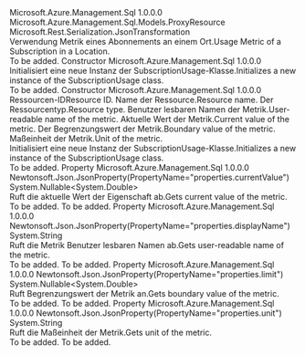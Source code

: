 <Type Name="SubscriptionUsage" FullName="Microsoft.Azure.Management.Sql.Models.SubscriptionUsage">
  <TypeSignature Language="C#" Value="public class SubscriptionUsage : Microsoft.Azure.Management.Sql.Models.ProxyResource" />
  <TypeSignature Language="ILAsm" Value=".class public auto ansi beforefieldinit SubscriptionUsage extends Microsoft.Azure.Management.Sql.Models.ProxyResource" />
  <TypeSignature Language="DocId" Value="T:Microsoft.Azure.Management.Sql.Models.SubscriptionUsage" />
  <TypeSignature Language="VB.NET" Value="Public Class SubscriptionUsage&#xA;Inherits ProxyResource" />
  <TypeSignature Language="F#" Value="type SubscriptionUsage = class&#xA;    inherit ProxyResource" />
  <AssemblyInfo>
    <AssemblyName>Microsoft.Azure.Management.Sql</AssemblyName>
    <AssemblyVersion>1.0.0.0</AssemblyVersion>
  </AssemblyInfo>
  <Base>
    <BaseTypeName>Microsoft.Azure.Management.Sql.Models.ProxyResource</BaseTypeName>
  </Base>
  <Interfaces />
  <Attributes>
    <Attribute>
      <AttributeName>Microsoft.Rest.Serialization.JsonTransformation</AttributeName>
    </Attribute>
  </Attributes>
  <Docs>
    <summary>
            <span data-ttu-id="dcfaf-101">Verwendung Metrik eines Abonnements an einem Ort.</span><span class="sxs-lookup"><span data-stu-id="dcfaf-101">Usage Metric of a Subscription in a Location.</span></span>
            </summary>
    <remarks>To be added.</remarks>
  </Docs>
  <Members>
    <Member MemberName=".ctor">
      <MemberSignature Language="C#" Value="public SubscriptionUsage ();" />
      <MemberSignature Language="ILAsm" Value=".method public hidebysig specialname rtspecialname instance void .ctor() cil managed" />
      <MemberSignature Language="DocId" Value="M:Microsoft.Azure.Management.Sql.Models.SubscriptionUsage.#ctor" />
      <MemberSignature Language="VB.NET" Value="Public Sub New ()" />
      <MemberType>Constructor</MemberType>
      <AssemblyInfo>
        <AssemblyName>Microsoft.Azure.Management.Sql</AssemblyName>
        <AssemblyVersion>1.0.0.0</AssemblyVersion>
      </AssemblyInfo>
      <Parameters />
      <Docs>
        <summary>
            <span data-ttu-id="dcfaf-102">Initialisiert eine neue Instanz der SubscriptionUsage-Klasse.</span><span class="sxs-lookup"><span data-stu-id="dcfaf-102">Initializes a new instance of the SubscriptionUsage class.</span></span>
            </summary>
        <remarks>To be added.</remarks>
      </Docs>
    </Member>
    <Member MemberName=".ctor">
      <MemberSignature Language="C#" Value="public SubscriptionUsage (string id = null, string name = null, string type = null, string displayName = null, Nullable&lt;double&gt; currentValue = null, Nullable&lt;double&gt; limit = null, string unit = null);" />
      <MemberSignature Language="ILAsm" Value=".method public hidebysig specialname rtspecialname instance void .ctor(string id, string name, string type, string displayName, valuetype System.Nullable`1&lt;float64&gt; currentValue, valuetype System.Nullable`1&lt;float64&gt; limit, string unit) cil managed" />
      <MemberSignature Language="DocId" Value="M:Microsoft.Azure.Management.Sql.Models.SubscriptionUsage.#ctor(System.String,System.String,System.String,System.String,System.Nullable{System.Double},System.Nullable{System.Double},System.String)" />
      <MemberSignature Language="VB.NET" Value="Public Sub New (Optional id As String = null, Optional name As String = null, Optional type As String = null, Optional displayName As String = null, Optional currentValue As Nullable(Of Double) = null, Optional limit As Nullable(Of Double) = null, Optional unit As String = null)" />
      <MemberSignature Language="F#" Value="new Microsoft.Azure.Management.Sql.Models.SubscriptionUsage : string * string * string * string * Nullable&lt;double&gt; * Nullable&lt;double&gt; * string -&gt; Microsoft.Azure.Management.Sql.Models.SubscriptionUsage" Usage="new Microsoft.Azure.Management.Sql.Models.SubscriptionUsage (id, name, type, displayName, currentValue, limit, unit)" />
      <MemberType>Constructor</MemberType>
      <AssemblyInfo>
        <AssemblyName>Microsoft.Azure.Management.Sql</AssemblyName>
        <AssemblyVersion>1.0.0.0</AssemblyVersion>
      </AssemblyInfo>
      <Parameters>
        <Parameter Name="id" Type="System.String" />
        <Parameter Name="name" Type="System.String" />
        <Parameter Name="type" Type="System.String" />
        <Parameter Name="displayName" Type="System.String" />
        <Parameter Name="currentValue" Type="System.Nullable&lt;System.Double&gt;" />
        <Parameter Name="limit" Type="System.Nullable&lt;System.Double&gt;" />
        <Parameter Name="unit" Type="System.String" />
      </Parameters>
      <Docs>
        <param name="id"><span data-ttu-id="dcfaf-103">Ressourcen-ID</span><span class="sxs-lookup"><span data-stu-id="dcfaf-103">Resource ID.</span></span></param>
        <param name="name"><span data-ttu-id="dcfaf-104">Name der Ressource.</span><span class="sxs-lookup"><span data-stu-id="dcfaf-104">Resource name.</span></span></param>
        <param name="type"><span data-ttu-id="dcfaf-105">Der Ressourcentyp.</span><span class="sxs-lookup"><span data-stu-id="dcfaf-105">Resource type.</span></span></param>
        <param name="displayName"><span data-ttu-id="dcfaf-106">Benutzer lesbaren Namen der Metrik.</span><span class="sxs-lookup"><span data-stu-id="dcfaf-106">User-readable name of the metric.</span></span></param>
        <param name="currentValue"><span data-ttu-id="dcfaf-107">Aktuelle Wert der Metrik.</span><span class="sxs-lookup"><span data-stu-id="dcfaf-107">Current value of the metric.</span></span></param>
        <param name="limit"><span data-ttu-id="dcfaf-108">Der Begrenzungswert der Metrik.</span><span class="sxs-lookup"><span data-stu-id="dcfaf-108">Boundary value of the metric.</span></span></param>
        <param name="unit"><span data-ttu-id="dcfaf-109">Maßeinheit der Metrik.</span><span class="sxs-lookup"><span data-stu-id="dcfaf-109">Unit of the metric.</span></span></param>
        <summary>
            <span data-ttu-id="dcfaf-110">Initialisiert eine neue Instanz der SubscriptionUsage-Klasse.</span><span class="sxs-lookup"><span data-stu-id="dcfaf-110">Initializes a new instance of the SubscriptionUsage class.</span></span>
            </summary>
        <remarks>To be added.</remarks>
      </Docs>
    </Member>
    <Member MemberName="CurrentValue">
      <MemberSignature Language="C#" Value="public Nullable&lt;double&gt; CurrentValue { get; }" />
      <MemberSignature Language="ILAsm" Value=".property instance valuetype System.Nullable`1&lt;float64&gt; CurrentValue" />
      <MemberSignature Language="DocId" Value="P:Microsoft.Azure.Management.Sql.Models.SubscriptionUsage.CurrentValue" />
      <MemberSignature Language="VB.NET" Value="Public ReadOnly Property CurrentValue As Nullable(Of Double)" />
      <MemberSignature Language="F#" Value="member this.CurrentValue : Nullable&lt;double&gt;" Usage="Microsoft.Azure.Management.Sql.Models.SubscriptionUsage.CurrentValue" />
      <MemberType>Property</MemberType>
      <AssemblyInfo>
        <AssemblyName>Microsoft.Azure.Management.Sql</AssemblyName>
        <AssemblyVersion>1.0.0.0</AssemblyVersion>
      </AssemblyInfo>
      <Attributes>
        <Attribute>
          <AttributeName>Newtonsoft.Json.JsonProperty(PropertyName="properties.currentValue")</AttributeName>
        </Attribute>
      </Attributes>
      <ReturnValue>
        <ReturnType>System.Nullable&lt;System.Double&gt;</ReturnType>
      </ReturnValue>
      <Docs>
        <summary>
            <span data-ttu-id="dcfaf-111">Ruft die aktuelle Wert der Eigenschaft ab.</span><span class="sxs-lookup"><span data-stu-id="dcfaf-111">Gets current value of the metric.</span></span>
            </summary>
        <value>To be added.</value>
        <remarks>To be added.</remarks>
      </Docs>
    </Member>
    <Member MemberName="DisplayName">
      <MemberSignature Language="C#" Value="public string DisplayName { get; }" />
      <MemberSignature Language="ILAsm" Value=".property instance string DisplayName" />
      <MemberSignature Language="DocId" Value="P:Microsoft.Azure.Management.Sql.Models.SubscriptionUsage.DisplayName" />
      <MemberSignature Language="VB.NET" Value="Public ReadOnly Property DisplayName As String" />
      <MemberSignature Language="F#" Value="member this.DisplayName : string" Usage="Microsoft.Azure.Management.Sql.Models.SubscriptionUsage.DisplayName" />
      <MemberType>Property</MemberType>
      <AssemblyInfo>
        <AssemblyName>Microsoft.Azure.Management.Sql</AssemblyName>
        <AssemblyVersion>1.0.0.0</AssemblyVersion>
      </AssemblyInfo>
      <Attributes>
        <Attribute>
          <AttributeName>Newtonsoft.Json.JsonProperty(PropertyName="properties.displayName")</AttributeName>
        </Attribute>
      </Attributes>
      <ReturnValue>
        <ReturnType>System.String</ReturnType>
      </ReturnValue>
      <Docs>
        <summary>
            <span data-ttu-id="dcfaf-112">Ruft die Metrik Benutzer lesbaren Namen ab.</span><span class="sxs-lookup"><span data-stu-id="dcfaf-112">Gets user-readable name of the metric.</span></span>
            </summary>
        <value>To be added.</value>
        <remarks>To be added.</remarks>
      </Docs>
    </Member>
    <Member MemberName="Limit">
      <MemberSignature Language="C#" Value="public Nullable&lt;double&gt; Limit { get; }" />
      <MemberSignature Language="ILAsm" Value=".property instance valuetype System.Nullable`1&lt;float64&gt; Limit" />
      <MemberSignature Language="DocId" Value="P:Microsoft.Azure.Management.Sql.Models.SubscriptionUsage.Limit" />
      <MemberSignature Language="VB.NET" Value="Public ReadOnly Property Limit As Nullable(Of Double)" />
      <MemberSignature Language="F#" Value="member this.Limit : Nullable&lt;double&gt;" Usage="Microsoft.Azure.Management.Sql.Models.SubscriptionUsage.Limit" />
      <MemberType>Property</MemberType>
      <AssemblyInfo>
        <AssemblyName>Microsoft.Azure.Management.Sql</AssemblyName>
        <AssemblyVersion>1.0.0.0</AssemblyVersion>
      </AssemblyInfo>
      <Attributes>
        <Attribute>
          <AttributeName>Newtonsoft.Json.JsonProperty(PropertyName="properties.limit")</AttributeName>
        </Attribute>
      </Attributes>
      <ReturnValue>
        <ReturnType>System.Nullable&lt;System.Double&gt;</ReturnType>
      </ReturnValue>
      <Docs>
        <summary>
            <span data-ttu-id="dcfaf-113">Ruft Begrenzungswert der Metrik an.</span><span class="sxs-lookup"><span data-stu-id="dcfaf-113">Gets boundary value of the metric.</span></span>
            </summary>
        <value>To be added.</value>
        <remarks>To be added.</remarks>
      </Docs>
    </Member>
    <Member MemberName="Unit">
      <MemberSignature Language="C#" Value="public string Unit { get; }" />
      <MemberSignature Language="ILAsm" Value=".property instance string Unit" />
      <MemberSignature Language="DocId" Value="P:Microsoft.Azure.Management.Sql.Models.SubscriptionUsage.Unit" />
      <MemberSignature Language="VB.NET" Value="Public ReadOnly Property Unit As String" />
      <MemberSignature Language="F#" Value="member this.Unit : string" Usage="Microsoft.Azure.Management.Sql.Models.SubscriptionUsage.Unit" />
      <MemberType>Property</MemberType>
      <AssemblyInfo>
        <AssemblyName>Microsoft.Azure.Management.Sql</AssemblyName>
        <AssemblyVersion>1.0.0.0</AssemblyVersion>
      </AssemblyInfo>
      <Attributes>
        <Attribute>
          <AttributeName>Newtonsoft.Json.JsonProperty(PropertyName="properties.unit")</AttributeName>
        </Attribute>
      </Attributes>
      <ReturnValue>
        <ReturnType>System.String</ReturnType>
      </ReturnValue>
      <Docs>
        <summary>
            <span data-ttu-id="dcfaf-114">Ruft die Maßeinheit der Metrik.</span><span class="sxs-lookup"><span data-stu-id="dcfaf-114">Gets unit of the metric.</span></span>
            </summary>
        <value>To be added.</value>
        <remarks>To be added.</remarks>
      </Docs>
    </Member>
  </Members>
</Type>